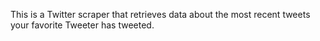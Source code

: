 This is a Twitter scraper that retrieves data about the most recent tweets your favorite Tweeter has tweeted.
